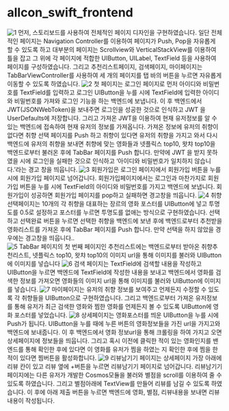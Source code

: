 # allcon_swift_frontend
![1](https://github.com/YYun-D/allcon_swift_frontend/assets/85883811/43d6a96c-fbcd-40b9-9687-7f1ae68f8266)
먼저, 스토리보드를 사용하여 전체적인 페이지 디자인을 구현하였습니다.
일단 전체적인 페이지는 Navigation Controller를 이용하여 페이지가 Push, Pop을 자유롭게 할 수 있도록 하고 대부분의 페이지는 Scrollview와 VerticalStackView를 이용하여 틀을 잡고 그 위에 각 페이지에 적합한 UIButton, UILabel, TextField 등을 사용하여 페이지를 구성하였습니다. 그리고 추천리스트페이지, 검색페이지, 마이페이지는 TabBarViewController를 사용하여 세 개의 페이지를 탭 바의 버튼을 누르면 자유롭게 이동할 수 있도록 하였습니다.
![2](https://github.com/YYun-D/allcon_swift_frontend/assets/85883811/7b65b877-636a-4f4c-99b4-55b936551d2f)
첫 페이지는 로그인 페이지로 먼저 아이디와 비밀번호를 TextField를 입력하고 로그인 UIButton을 누를 시에 TextField에 입력한 아이디와 비밀번호를 가져와 로그인 기능을 하는 백엔드에 보냅니다. 이 후 백엔드에서 JWT(JSONWebToken)을 보내주면 로그인을 성공한 것으로 인식하고 JWT 을 UserDefaults에 저장합니다. 그리고 가져온 JWT을 이용하여 현재 유저정보를 알 수 있는 백엔드에 접속하여 현재 유저의 정보를 가져옵니다. 가져온 정보에 유저의 취향이 없다면 취향 선택 페이지를 Push 하고 취향이 있다면 유저의 취향을 가지고 와서 다시 백엔드에 유저의 취향을 보내면 취향에 맞는 영화들과 넷플릭스 top10, 왓챠 top10을 백엔드로부터 불러온 후에 TabBar 페이지를 Push 합니다. 만약에 JWT 을 받지 못하였을 시에 로그인을 실패한 것으로 인식하고 ‘아이디와 비밀번호가 일치하지 않습니다.’라는 경고 창을 띄웁니다.
![3](https://github.com/YYun-D/allcon_swift_frontend/assets/85883811/bf1d68a5-d63a-44f6-803d-314aaad008b0)
회원가입은 로그인 페이지에서 회원가입 버튼을 누를 시에 회원가입 페이지로 넘어갑니다. 회원가입페이지에서는 로그인과 마찬가지로 회원가입 버튼을 누를 시에 TextField의 아이디와 비밀번호를 가지고 백엔드에 보냅니다. 회원가입이 성공하면 회원가입 페이지를 pop하고 실패하면 경고창을 띄웁니다.
![4](https://github.com/YYun-D/allcon_swift_frontend/assets/85883811/c2e128a1-a8f6-491f-b898-2c877051efb0)
취향선택페이지는 10개의 각 취향을 대표하는 장르의 영화 포스터를 UIButton에 넣고 투명도를 0.5로 설정하고 포스터를 누르면 투명도를 없애는 방식으로 구현하였습니다. 선택하고 선택완료 버튼을 누르면 선택한 취향을 백엔드에 보낸 후에 백엔드로부터 추천받을 영화리스트를 가져온 후에 TabBar 페이지를 Push 합니다. 만약 선택을 하지 않았을 경우에는 경고창을 띄웁니다..  
![5](https://github.com/YYun-D/allcon_swift_frontend/assets/85883811/5fa898de-f4bf-4785-bc82-ae0a5758fe14)
TabBar 페이지의 첫 번째 페이지인 추천리스트에는 백엔드로부터 받아온 취향추천리스트, 넷플릭스 top10, 왓챠 top10의 이미지 url을 통해 이미지를 불러와 UIButton에 이미지를 넣습니다
![6](https://github.com/YYun-D/allcon_swift_frontend/assets/85883811/e819ac87-cfc8-486f-a0a9-30a12f9f09dc)
검색 페이지는 TextField에 검색할 내용을 작성하고 UIButton을 누르면 백엔드에 TextField에 작성한 내용을 보내고 백엔드에서 영화를 검색한 정보를 가져오면 영화들의 이미지 url을 통해 이미지를 불러와 UIButton에 이미지를 넣습니다.
![7](https://github.com/YYun-D/allcon_swift_frontend/assets/85883811/d8e66d71-9bfc-4da8-ad79-b75d727a36e5)
마이페이지는 유저의 취향 정보를 보여주고 언제든지 수정할 수 있도록 각 취향들을 UIButton으로 구현하였습니다. 그리고 백엔드로부터 가져온 유저정보를 통해 유저가 최근 검색한 영화와 찜한 영화를 언제든지 볼 수 있도록 UIButton에 영화 포스터를 넣었습니다.
![8](https://github.com/YYun-D/allcon_swift_frontend/assets/85883811/f7b172c5-e743-4f06-9e68-83873d432b07)
상세페이지는 영화포스터를 띄운 UIButton을 누를 시에 Push가 됩니다. UIButton을 누를 때에 누른 버튼의 영화정보들을 가진 url을 가지고와 백엔드에 보내줍니다. 이 후 백엔드에서 영화 정보url을 통해 크롤링을 하여 가지고 오면 상세페이지에 정보들을 띄웁니다. 그리고 혹시 이전에 클릭한 적이 있는 영화인지를 밴엔드를 통해 확인한 후에 있다면 이 영화를 유저가 찜을 하였는 지 확인한 후에 찜을 한적이 있다면 찜버튼을 활성화합니다.
![9](https://github.com/YYun-D/allcon_swift_frontend/assets/85883811/d5cceb35-9d0d-4d77-a95b-2e8781361082)
리뷰남기기 페이지는 상세페이지 가장 아래에 리뷰 칸이 있고 리뷰 옆에 +버튼을 누르면 리뷰남기기 페이지로 넘어갑니다. 리뷰남기기 페이지에는 다른 유저가 개발한 Cosmos모듈을 불러와 별점을 scroll를 이용하여 줄 수 있도록 하였습니다. 그리고 별점아래에 TextView를 만들어 리뷰를 남길 수 있도록 하였습니다. 이 후에 아래 제출 버튼을 누르면 백엔드에 영화, 별점, 리뷰내용을 보내면 리뷰내용이 작성됩니다.
